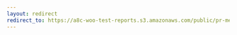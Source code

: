 ```yaml
---
layout: redirect
redirect_to: https://a8c-woo-test-reports.s3.amazonaws.com/public/pr-merge/41555/e2e/index.html
---
```

